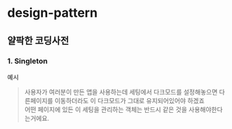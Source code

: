# design-pattern

## 얄팍한 코딩사전

### 1. Singleton



예시
> 사용자가 여러분이 만든 앱을 사용하는데 세팅에서 다크모드를 설정해놓으면 다른페이지를 이동하더라도 이 다크모드가 그대로 유지되어있어야 하겠죠  
> 어떤 페이지에 있든 이 세팅을 관리하는 객체는 반드시 같은 것을 사용해야한다는거에요.

